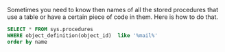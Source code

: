 Sometimes you need to know then names of all the stored procedures that use a table or have a certain piece of code in them. Here is how to do that.


```SQL
SELECT * FROM sys.procedures
WHERE object_definition(object_id)  like '%mail%'
order by name
```
